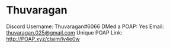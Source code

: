 # Thuvaragan

Discord Username: Thuvaragan#6066
DMed a POAP: Yes
Email: thuvaragan.025@gmail.com
Unique POAP Link: http://POAP.xyz/claim/lv4e0w